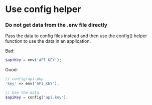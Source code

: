 # Use config helper

### Do not get data from the .env file directly

Pass the data to config files instead and then use the config() helper function to use the data in an application.

Bad:

```php
$apiKey = env('API_KEY');
```

Good:

```php
// config/api.php
'key' => env('API_KEY'),

// Use the data
$apiKey = config('api.key');
```
